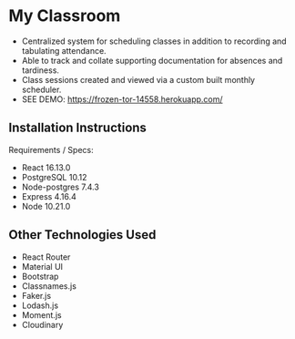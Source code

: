 # My Classroom

- Centralized system for scheduling classes in addition to recording and tabulating attendance.
- Able to track and collate supporting documentation for absences and tardiness.
- Class sessions created and viewed via a custom built monthly scheduler. 
- SEE DEMO: https://frozen-tor-14558.herokuapp.com/ 


## Installation Instructions

Requirements / Specs:

- React 16.13.0
- PostgreSQL 10.12
- Node-postgres 7.4.3
- Express 4.16.4
- Node 10.21.0


## Other Technologies Used

- React Router 
- Material UI
- Bootstrap
- Classnames.js
- Faker.js
- Lodash.js
- Moment.js
- Cloudinary

